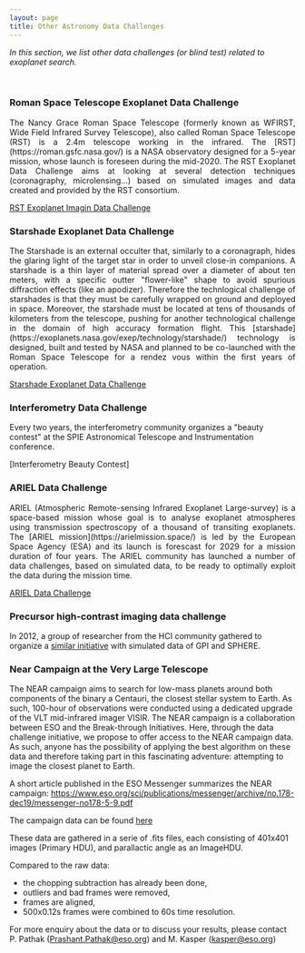 ```yaml
---
layout: page
title: Other Astronomy Data Challenges
---
```


<i>In this section, we list other data challenges (or blind test) related to exoplanet search.</i>

<br>

### Roman Space Telescope Exoplanet Data Challenge ###
<p style='text-align: justify;'>The Nancy Grace Roman Space Telescope (formerly known as WFIRST, Wide Field Infrared Survey Telescope), also called Roman Space Telescope (RST) is a 2.4m telescope working in the infrared. The [RST](https://roman.gsfc.nasa.gov/) is a NASA observatory designed for a 5-year mission, whose launch is foreseen during the mid-2020.
The RST Exoplanet Data Challenge aims at looking at several detection techniques (coronagraphy, microlensing...) based on simulated images and data created and provided by the RST consortium.</p>

[RST Exoplanet Imagin Data Challenge](https://www.exoplanetdatachallenge.com/)


### Starshade Exoplanet Data Challenge ###
<p style='text-align: justify;'>The Starshade is an external occulter that, similarly to a coronagraph, hides the glaring light of the target star in order to unveil close-in companions. A starshade is a thin layer of material spread over a diameter of about ten meters, with a specific outter "flower-like" shape to avoid spurious diffraction effects (like an apodizer). Therefore the technlogical challenge of starshades is that they must be carefully wrapped on ground and deployed in space. 
Moreover, the starshade must be located at tens of thousands of kilometers from the telescope, pushing for another technological challenge in the domain of high accuracy formation flight.
This [starshade](https://exoplanets.nasa.gov/exep/technology/starshade/) technology is designed, built and tested by NASA and planned to be co-launched with the Roman Space Telescope for a rendez vous within the first years of operation. </p>

[Starshade Exoplanet Data Challenge](https://exoplanets.nasa.gov/exep/technology/starshade-data-challenge/)


### Interferometry Data Challenge ###
Every two years, the interferometry community organizes a "beauty contest" at the SPIE Astronomical Telescope and Instrumentation conference. 

[Interferometry Beauty Contest]


### ARIEL Data Challenge ###
<p style='text-align: justify;'>ARIEL (Atmospheric Remote-sensing Infrared Exoplanet Large-survey) is a space-based mission whose goal is to analyse exoplanet atmospheres using transmission spectroscopy of a thousand of transiting exoplanets. The [ARIEL mission](https://arielmission.space/) is led by the European Space Agency (ESA) and its launch is forescast for 2029 for a mission duration of four years. 
The ARIEL community has launched a number of data challenges, based on simulated data, to be ready to optimally exploit the data during the mission time.</p>

[ARIEL Data Challenge](https://arielmission.space/index.php/data-challenges/)


### Precursor high-contrast imaging data challenge ###
In 2012, a group of researcher from the HCI community gathered to organize a [similar initiative](https://citeseerx.ist.psu.edu/document?repid=rep1&type=pdf&doi=c5a8255881e2f986860b4802d61e579ed0ea73f1) with simulated data of GPI and SPHERE.


### Near Campaign at the Very Large Telescope ###
The NEAR campaign aims to search for low-mass planets around both components of the binary a Centauri, the closest stellar system to Earth. 
As such, 100-hour of observations were conducted using a dedicated upgrade of the VLT mid-infrared imager VISIR. 
The NEAR campaign is a collaboration between ESO and the Break-through Initiatives. 
Here, through the data challenge initiative, we propose to offer access to the NEAR campaign data. 
As such, anyone has the possibility of applying the best algorithm on these data and therefore taking part in this fascinating adventure: attempting to image the closest planet to Earth.

A short article published in the ESO Messenger summarizes the NEAR campaign: <https://www.eso.org/sci/publications/messenger/archive/no.178-dec19/messenger-no178-5-9.pdf>

The campaign data can be found [here](<ftp://ftp.eso.org/projects/aosimul/NEAR_Campaign_data/>)

These data are gathered in a serie of .fits files, each consisting of 401x401 images (Primary HDU), and parallactic angle as an ImageHDU. 

Compared to the raw data: 
* the chopping subtraction has already been done, 
* outliers and bad frames were removed, 
* frames are aligned, 
* 500x0.12s frames were combined to 60s time resolution.

For more enquiry about the data or to discuss your results, please contact P. Pathak (<Prashant.Pathak@eso.org>) and M. Kasper (<kasper@eso.org>)
